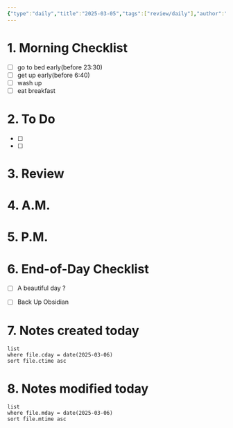 ```yaml
---
{"type":"daily","title":"2025-03-05","tags":["review/daily"],"author":"codertoro","establish":"2025-03-06","location":"山西偏关","weather":"阴 -2~7℃","dg-publish":true,"permalink":"/Daily/2025/03/2025-03-05/","dgPassFrontmatter":true,"created":"2025-03-06T18:24:39.246+08:00","updated":"2025-03-06T18:24:39.763+08:00"}
---
```


# 1. Morning Checklist
- [ ] go to bed early(before 23:30)
- [ ] get up early(before 6:40)
- [ ] wash up
- [ ] eat breakfast
# 2. To Do
- [ ]  
- [ ] 

# 3. Review


# 4. A.M.
# 5. P.M.
# 6. End-of-Day Checklist
- [ ] A beautiful day ?
- [ ] Back Up Obsidian


# 7. Notes created today
```dataview
list
where file.cday = date(2025-03-06)
sort file.ctime asc
```

# 8. Notes modified today
```dataview
list
where file.mday = date(2025-03-06)
sort file.mtime asc
```

